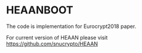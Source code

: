 # HEAANBOOT

The code is implementation for Eurocrypt2018 paper.

For current version of HEAAN please visit https://github.com/snucrypto/HEAAN
